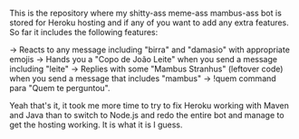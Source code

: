 This is the repository where my shitty-ass meme-ass mambus-ass bot is stored for Heroku hosting and if any of you want to add any extra features.
So far it includes the following features:

-> Reacts to any message including "birra" and "damasio" with appropriate emojis
-> Hands you a "Copo de João Leite" when you send a message including "leite"
-> Replies with some "Mambus Stranhus" (leftover code) when you send a message that includes "mambus"
-> !quem command para "Quem te perguntou".

Yeah that's it, it took me more time to try to fix Heroku working with Maven and Java than to switch to Node.js and redo the entire bot and manage to get the hosting
working. It is what it is I guess.
